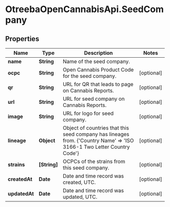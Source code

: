 # OtreebaOpenCannabisApi.SeedCompany

## Properties
Name | Type | Description | Notes
------------ | ------------- | ------------- | -------------
**name** | **String** | Name of the seed company. | 
**ocpc** | **String** | Open Cannabis Product Code for the seed company. | [optional] 
**qr** | **String** | URL for QR that leads to page on Cannabis Reports. | [optional] 
**url** | **String** | URL for seed company on Cannabis Reports. | [optional] 
**image** | **String** | URL for logo for seed company. | [optional] 
**lineage** | **Object** | Object of countries that this seed company has lineages from. {&#39;Country Name&#39; &#x3D;&gt; &#39;ISO 3166-1 Two Letter Country Code&#39;} | [optional] 
**strains** | **[String]** | OCPCs of the strains from this seed company. | [optional] 
**createdAt** | **Date** | Date and time record was created, UTC. | [optional] 
**updatedAt** | **Date** | Date and time record was updated, UTC. | [optional] 


